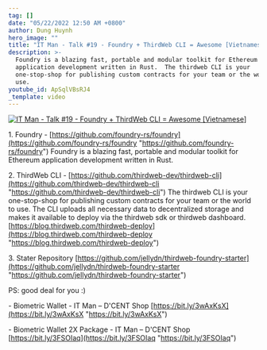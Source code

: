 ```yaml
---
tag: []
date: "05/22/2022 12:50 AM +0800"
author: Dung Huynh
hero_image: ""
title: "IT Man - Talk #19 - Foundry + ThirdWeb CLI = Awesome [Vietnamese]"
description: >-
  Foundry is a blazing fast, portable and modular toolkit for Ethereum
  application development written in Rust.  The thirdweb CLI is your
  one-stop-shop for publishing custom contracts for your team or the world to
  use.
youtube_id: ApSqlVBsRJ4
_template: video
---
```


[![IT Man - Talk #19 - Foundry + ThirdWeb CLI = Awesome [Vietnamese]](https://i.ytimg.com/vi/ApSqlVBsRJ4/hqdefault.jpg)](https://www.youtube.com/watch?v=ApSqlVBsRJ4)

1\. Foundry - [https://github.com/foundry-rs/foundry](https://github.com/foundry-rs/foundry "https://github.com/foundry-rs/foundry") Foundry is a blazing fast, portable and modular toolkit for Ethereum application development written in Rust.

2\. ThirdWeb CLI - [https://github.com/thirdweb-dev/thirdweb-cli](https://github.com/thirdweb-dev/thirdweb-cli "https://github.com/thirdweb-dev/thirdweb-cli") The thirdweb CLI is your one-stop-shop for publishing custom contracts for your team or the world to use. The CLI uploads all necessary data to decentralized storage and makes it available to deploy via the thirdweb sdk or thirdweb dashboard. [https://blog.thirdweb.com/thirdweb-deploy](https://blog.thirdweb.com/thirdweb-deploy "https://blog.thirdweb.com/thirdweb-deploy")

3\. Stater Repository [https://github.com/jellydn/thirdweb-foundry-starter](https://github.com/jellydn/thirdweb-foundry-starter "https://github.com/jellydn/thirdweb-foundry-starter")

PS: good deal for you :)

\- Biometric Wallet - IT Man – D'CENT Shop [https://bit.ly/3wAxKsX](https://bit.ly/3wAxKsX "https://bit.ly/3wAxKsX")

\- Biometric Wallet 2X Package - IT Man – D'CENT Shop [https://bit.ly/3FSOIaq](https://bit.ly/3FSOIaq "https://bit.ly/3FSOIaq")
